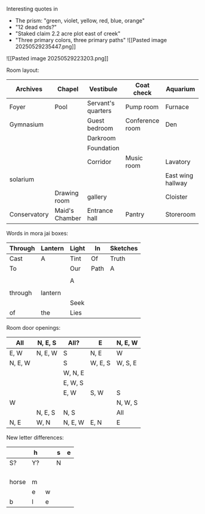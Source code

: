 Interesting quotes in
- The prism: "green, violet, yellow, red, blue, orange"
- "12 dead ends?"
- "Staked claim 2.2 acre plot east of creek"
- "Three primary colors, three primary paths"
![[Pasted image 20250529235447.png]]

![[Pasted image 20250529223203.png]]

Room layout:

| Archives     | Chapel         | Vestibule          | Coat check      | Aquarium          |
| ------------ | -------------- | ------------------ | --------------- | ----------------- |
| Foyer        | Pool           | Servant's quarters | Pump room       | Furnace           |
| Gymnasium    |                | Guest bedroom      | Conference room | Den               |
|              |                | Darkroom           |                 |                   |
|              |                | Foundation         |                 |                   |
|              |                | Corridor           | Music room      | Lavatory          |
| solarium     |                |                    |                 | East wing hallway |
|              | Drawing room   | gallery            |                 | Cloister          |
| Conservatory | Maid's Chamber | Entrance hall      | Pantry          | Storeroom         |
Words in mora jai boxes:

| Through | Lantern | Light | In   | Sketches |
| ------- | ------- | ----- | ---- | -------- |
| Cast    | A       | Tint  | Of   | Truth    |
| To      |         | Our   | Path | A        |
|         |         |       |      |          |
|         |         | A     |      |          |
|         |         |       |      |          |
| through | lantern |       |      |          |
|         |         | Seek  |      |          |
| of      | the     | Lies  |      |          |

Room door openings:

| All     | N, E, S | All?    | E       | N, E, W |
| ------- | ------- | ------- | ------- | ------- |
| E, W    | N, E, W | S       | N, E    | W       |
| N, E, W |         | S       | W, E, S | W, S, E |
|         |         | W, N, E |         |         |
|         |         | E, W, S |         |         |
|         |         | E, W    | S, W    | S       |
| W       |         |         |         | N, W, S |
|         | N, E, S | N, S    |         | All     |
| N, E    | W, N    | N, E, W | E, N    | E       |

New letter differences:

|       | h   |     | s   | e   |
| ----- | --- | --- | --- | --- |
| S?    | Y?  |     | N   |     |
|       |     |     |     |     |
|       |     |     |     |     |
|       |     |     |     |     |
|       |     |     |     |     |
| horse | m   |     |     |     |
|       | e   | w   |     |     |
| b     | l   | e   |     |     |
